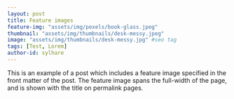```yaml
---
layout: post
title: Feature images
feature-img: "assets/img/pexels/book-glass.jpeg"
thumbnail: "assets/img/thumbnails/desk-messy.jpeg"
image: "assets/img/thumbnails/desk-messy.jpg" #seo tag
tags: [Test, Lorem]
author-id: sylhare
---
```


This is an example of a post which includes a feature image specified in the front matter of the post. The feature image spans the full-width of the page, and is shown with the title on permalink pages.

